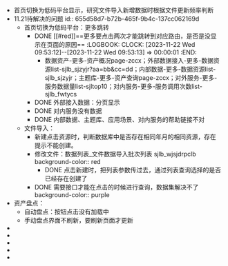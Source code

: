 - 首页切换为低码平台显示，研究文件导入新增数据时根据文件更新频率判断
- 11.21待解决的问题
  id:: 655d58d7-b72b-465f-9b4c-137cc062169d
	- 首页切换为低码平台：更多跳转
		- DONE [[#red]]==更多要点击两次才能跳转到对应路由，是否是没显示在页面的原因==
		  :LOGBOOK:
		  CLOCK: [2023-11-22 Wed 09:53:12]--[2023-11-22 Wed 09:53:13] =>  00:00:01
		  :END:
			- 数据资产-更多-资产概况page-zccx；外部数据接入-更多-数据资源list-sjlb_sjzyjr?aa=bb&cc=dd；内部数据-更多-数据资源list-sjlb_sjzyjr；主题库-更多-资产查询page-zccx；对外服务-更多-服务数据量list-sjltop10；对内服务-更多-服务调用次数list-sjlb_fwtycs
		- DONE 外部接入数据：分页显示
		- DONE 对内服务没有数据
		- DONE 内部数据、主题库、应用场景、对内服务的帮助链接不对
	- 文件导入：
		- 新建点击资源时，判断数据库中是否存在相同年月的相同资源，存在提示不能创建。
		- 修改文件：数据列表_文件数据导入批次列表  sjlb_wjsjdrpclb
		  background-color:: red
			- DONE 点击新建时，把列表参数传过去，通过列表查询选择的是否已经存在创建了
		- DONE 需要接口才能在点击的时候进行查询，数据集解决不了
		  background-color:: purple
- 资产盘点：
	- 自动盘点：按钮点击没有加载中
	- 手动盘点界面不刷新，要刷新页面才更新
-
-
-
-
-